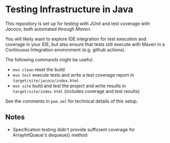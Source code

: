 # Testing Infrastructure in Java

This repository is set up for testing with _JUnit_ and test coverage with _Jacoco_, both automated through _Maven_.

You will likely want to explore IDE integration for test execution and coverage in your IDE, but also ensure that tests still execute with Maven in a Continuous Integration environment (e.g. github actions).

The following commands might be useful:
* `mvn clean` reset the build
* `mvn test` execute tests and write a test coverage report in `target/site/jacoco/index.html`
* `mvn site` build and test the project and write results in `target/site/index.html` (includes coverage and test results)

See the comments in `pom.xml` for technical details of this setup.

## Notes
- Specification testing didn't provide sufficient coverage for ArrayIntQueue's dequeue() method